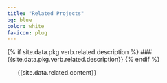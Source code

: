 ```yaml
---
title: "Related Projects"
bg: blue
color: white
fa-icon: plug
---
```


{% if site.data.pkg.verb.related.description %}
###{{site.data.pkg.verb.related.description}}
{% endif %}

<ul>
  {{site.data.related.content}}
</ul>
